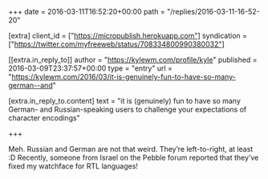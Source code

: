 +++
date = 2016-03-11T16:52:20+00:00
path = "/replies/2016-03-11-16-52-20"

[extra]
client_id = ["https://micropublish.herokuapp.com"]
syndication = ["https://twitter.com/myfreeweb/status/708334800990380032"]

[[extra.in_reply_to]]
author = "https://kylewm.com/profile/kyle"
published = 2016-03-09T23:37:57+00:00
type = "entry"
url = "https://kylewm.com/2016/03/it-is-genuinely-fun-to-have-so-many-german--and"

[extra.in_reply_to.content]
text = "it is (genuinely) fun to have so many German- and Russian-speaking users to challenge your expectations of character encodings"

+++

<p>Meh. Russian and German are not that weird. They’re left-to-right, at least :D Recently, someone from Israel on the Pebble forum reported that they’ve fixed my watchface for RTL languages!</p><a href="https://brid.gy/publish/twitter"></a>